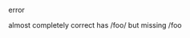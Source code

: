 <!-- c3f34d45c4b629a97fa20ae4ebb60458 -->
<!--
/foo/
/foo
-->

error

almost completely correct
has /foo/ but missing /foo
